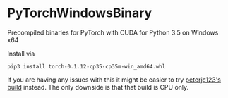 # PyTorchWindowsBinary
Precompiled binaries for PyTorch with CUDA for Python 3.5 on Windows x64

Install via

```
pip3 install torch-0.1.12-cp35-cp35m-win_amd64.whl
```

If you are having any issues with this it might be easier to try [peterjc123's build](https://github.com/pytorch/pytorch/issues/494) instead. The only downside is that that build is CPU only.
